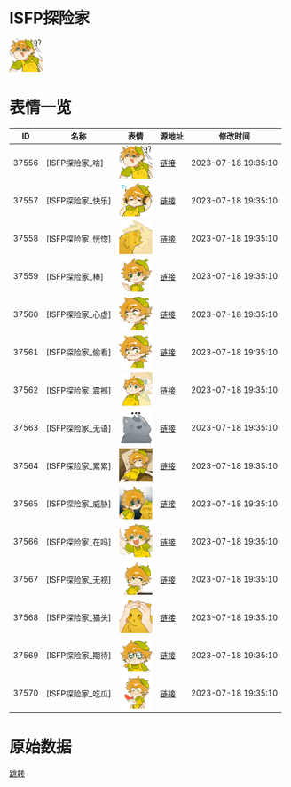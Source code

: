 # ISFP探险家

<img src="./cover.png" height="60" alt="cover" />

# 表情一览

|ID|名称|表情|源地址|修改时间|
|----|----|----|----|----|
|37556|[ISFP探险家_啥]|<img src="./pic/037556_%5BISFP探险家_啥%5D.png" height="60" alt="啥"/>|[链接](https://i0.hdslb.com/bfs/garb/e9b76778d77cb8bbf2b9abb60df98e0da146f76d.png)|2023-07-18 19:35:10|
|37557|[ISFP探险家_快乐]|<img src="./pic/037557_%5BISFP探险家_快乐%5D.png" height="60" alt="快乐"/>|[链接](https://i0.hdslb.com/bfs/garb/127aadc312eb6a665f1997df28113b633d74152e.png)|2023-07-18 19:35:10|
|37558|[ISFP探险家_恍惚]|<img src="./pic/037558_%5BISFP探险家_恍惚%5D.png" height="60" alt="恍惚"/>|[链接](https://i0.hdslb.com/bfs/garb/608961eab5ac1371c0429b6f9263f2753e3465a8.png)|2023-07-18 19:35:10|
|37559|[ISFP探险家_棒]|<img src="./pic/037559_%5BISFP探险家_棒%5D.png" height="60" alt="棒"/>|[链接](https://i0.hdslb.com/bfs/garb/f76f2f3469acf4d0d48cd5efa0add404eb85562a.png)|2023-07-18 19:35:10|
|37560|[ISFP探险家_心虚]|<img src="./pic/037560_%5BISFP探险家_心虚%5D.png" height="60" alt="心虚"/>|[链接](https://i0.hdslb.com/bfs/garb/ecf5058affdfa5788dd422702e07e63eba7e269a.png)|2023-07-18 19:35:10|
|37561|[ISFP探险家_偷看]|<img src="./pic/037561_%5BISFP探险家_偷看%5D.png" height="60" alt="偷看"/>|[链接](https://i0.hdslb.com/bfs/garb/0512275679c46b14e3d49b265e3361481aab5336.png)|2023-07-18 19:35:10|
|37562|[ISFP探险家_震撼]|<img src="./pic/037562_%5BISFP探险家_震撼%5D.png" height="60" alt="震撼"/>|[链接](https://i0.hdslb.com/bfs/garb/e62645733b2ffc7190642d08b5cb74b621c8f15e.png)|2023-07-18 19:35:10|
|37563|[ISFP探险家_无语]|<img src="./pic/037563_%5BISFP探险家_无语%5D.png" height="60" alt="无语"/>|[链接](https://i0.hdslb.com/bfs/garb/15add72463ab928259b3a09621856001c76de822.png)|2023-07-18 19:35:10|
|37564|[ISFP探险家_累累]|<img src="./pic/037564_%5BISFP探险家_累累%5D.png" height="60" alt="累累"/>|[链接](https://i0.hdslb.com/bfs/garb/ea05373e0f541bcdb1ef4c29e4dc0c2f76a5d279.png)|2023-07-18 19:35:10|
|37565|[ISFP探险家_威胁]|<img src="./pic/037565_%5BISFP探险家_威胁%5D.png" height="60" alt="威胁"/>|[链接](https://i0.hdslb.com/bfs/garb/2ddccf86b36e60090b60abd7496578445c08f29c.png)|2023-07-18 19:35:10|
|37566|[ISFP探险家_在吗]|<img src="./pic/037566_%5BISFP探险家_在吗%5D.png" height="60" alt="在吗"/>|[链接](https://i0.hdslb.com/bfs/garb/c36e45216c843b862810c1cab1a107dff6726b09.png)|2023-07-18 19:35:10|
|37567|[ISFP探险家_无视]|<img src="./pic/037567_%5BISFP探险家_无视%5D.png" height="60" alt="无视"/>|[链接](https://i0.hdslb.com/bfs/garb/4d9c3fcfc6055fbb6a9f0deceb197357b40733a9.png)|2023-07-18 19:35:10|
|37568|[ISFP探险家_猫头]|<img src="./pic/037568_%5BISFP探险家_猫头%5D.png" height="60" alt="猫头"/>|[链接](https://i0.hdslb.com/bfs/garb/e9a9c1a11004ad3510689366d8636484c809b974.png)|2023-07-18 19:35:10|
|37569|[ISFP探险家_期待]|<img src="./pic/037569_%5BISFP探险家_期待%5D.png" height="60" alt="期待"/>|[链接](https://i0.hdslb.com/bfs/garb/f8e1208be97cfe123c2f3dda5e2f4903ddbed57a.png)|2023-07-18 19:35:10|
|37570|[ISFP探险家_吃瓜]|<img src="./pic/037570_%5BISFP探险家_吃瓜%5D.png" height="60" alt="吃瓜"/>|[链接](https://i0.hdslb.com/bfs/garb/66652245ebfdeb6423343dda278402bd4e29d9a3.png)|2023-07-18 19:35:10|

# 原始数据

[跳转](./raw.json)

